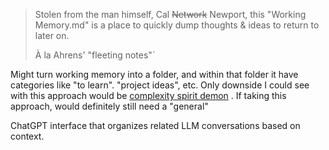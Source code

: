 > Stolen from the man himself, Cal ~~Network~~ Newport, this "Working Memory.md" is a place to quickly dump thoughts & ideas to return to later on. 
> 
> À la Ahrens' "fleeting notes"`

Might turn working memory into a folder, and within that folder it have categories like "to learn". "project ideas", etc. Only downside I could see with this approach would be [complexity spirit demon](https://grugbrain.dev/) . If taking this approach, would definitely still need a "general"

ChatGPT interface that organizes related LLM conversations based on context.
